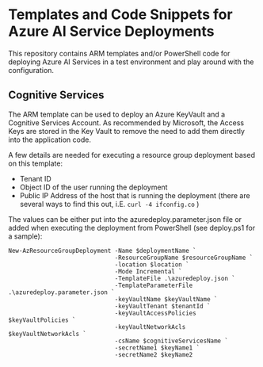 # Templates and Code Snippets for Azure AI Service Deployments

This repository contains ARM templates and/or PowerShell code for deploying Azure AI Services in a test environment and play around with the configuration.

## Cognitive Services

The ARM template can be used to deploy an Azure KeyVault and a Cognitive Services Account. As recommended by Microsoft, the Access Keys are stored in the Key Vault to remove the need to add them directly into the application code.

A few details are needed for executing a resource group deployment based on this template:

* Tenant ID
* Object ID of the user running the deployment
* Public IP Address of the host that is running the deployment (there are several ways to find this out, i.E. `curl -4 ifconfig.co` )

The values can be either put into the azuredeploy.parameter.json file or added when executing the deployment from PowerShell (see deploy.ps1 for a sample):

```azurepowershell
New-AzResourceGroupDeployment -Name $deploymentName `
                              -ResourceGroupName $resourceGroupName `
                              -location $location `
                              -Mode Incremental `
                              -TemplateFile .\azuredeploy.json `
                              -TemplateParameterFile .\azuredeploy.parameter.json `
                              -keyVaultName $keyVaultName `
                              -keyVaultTenant $tenantId `
                              -keyVaultAccessPolicies $keyVaultPolicies `
                              -keyVaultNetworkAcls $keyVaultNetworkAcls `
                              -csName $cognitiveServicesName `
                              -secretName1 $keyName1 `
                              -secretName2 $keyName2
```
